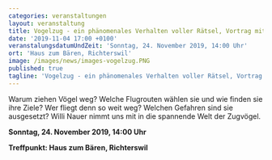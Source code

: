 ```yaml
---
categories: veranstaltungen
layout: veranstaltung
title: Vogelzug - ein phänomenales Verhalten voller Rätsel, Vortrag mit Willi Nauer als Referent
date: '2019-11-04 17:00 +0100'
veranstalungsdatumUndZeit: 'Sonntag, 24. November 2019, 14:00 Uhr'
ort: 'Haus zum Bären, Richterswil'
image: /images/news/images-vogelzug.PNG
published: true
tagline: 'Vogelzug - ein phänomenales Verhalten voller Rätsel, Vortrag mit Willi Nauer als Referent'
---
```


Warum ziehen Vögel weg? Welche Flugrouten wählen sie und wie finden sie ihre Ziele?
Wer fliegt denn so weit weg? Welchen Gefahren sind sie ausgesetzt?
Willi Nauer nimmt uns mit in die spannende Welt der Zugvögel.
   

**Sonntag, 24. November 2019, 14:00 Uhr**

**Treffpunkt: Haus zum Bären, Richterswil**

